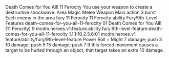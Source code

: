 <ability>
  <name>Death Comes for You All!</name>
  <cost>11 Ferocity</cost>
  <flavor>You use your weapon to create a destructive shockwave.</flavor>
  <keywords>
    <keyword>Area</keyword>
    <keyword>Magic</keyword>
    <keyword>Melee</keyword>
    <keyword>Weapon</keyword>
  </keywords>
  <type>Main action</type>
  <distance>3 burst</distance>
  <target>Each enemy in the area</target>
  <metadata>
    <class>fury</class>
    <cost>11 Ferocity</cost>
    <cost_amount>11</cost_amount>
    <cost_resource>Ferocity</cost_resource>
    <feature_type>ability</feature_type>
    <file_dpath>Fury/9th-Level Features</file_dpath>
    <item_id>death-comes-for-you-all-11-ferocity</item_id>
    <item_index>01</item_index>
    <item_name>Death Comes for You All! (11 Ferocity)</item_name>
    <level>9</level>
    <scc>mcdm.heroes.v1:feature.ability.fury.9th-level-feature:death-comes-for-you-all-11-ferocity</scc>
    <scdc>1.1.1:10.2.5.6:01</scdc>
    <source>mcdm.heroes.v1</source>
    <type>feature/ability/fury/9th-level-feature</type>
  </metadata>
  <effects>
    <effect type="roll">
      <roll>Power Roll + Might</roll>
      <t1>7 damage; push 3</t1>
      <t2>10 damage; push 5</t2>
      <t3>15 damage; push 7</t3>
    </effect>
    <effect type="mundane">If this forced movement causes a target to be hurled through an object, that target takes an extra 10 damage.</effect>
  </effects>
</ability>
